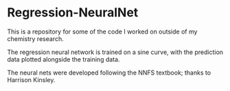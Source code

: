 # Regression-NeuralNet
This is a repository for some of the code I worked on outside of my chemistry research.

The regression neural network is trained on a sine curve, with the prediction data plotted alongside the training data.

The neural nets were developed following the NNFS textbook; thanks to Harrison Kinsley.
